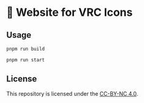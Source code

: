 # 🚀 Website for VRC Icons

## Usage

```sh
pnpm run build
```

```sh
pnpm run start
```

## License

This repository is licensed under the [CC-BY-NC 4.0](LICENSE).
